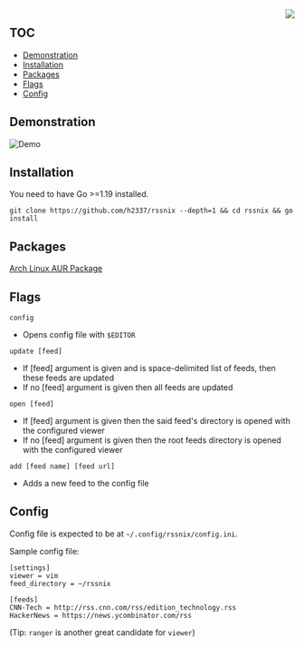 <img align="right" src="https://github.com/h2337/file-hosting/blob/master/rssnix-logo.png?raw=true">

## TOC

* [Demonstration](#demonstration)
* [Installation](#installation)
* [Packages](#packages)
* [Flags](#flags)
* [Config](#config)

## Demonstration

![Demo](https://raw.githubusercontent.com/h2337/file-hosting/master/rssnix-demo.gif?raw=true)

## Installation

You need to have Go >=1.19 installed.

`git clone https://github.com/h2337/rssnix --depth=1 && cd rssnix && go install`

## Packages

<a href="https://aur.archlinux.org/packages/rssnix-git">Arch Linux AUR Package</a>

## Flags

`config`
- Opens config file with `$EDITOR`

`update [feed]`
- If [feed] argument is given and is space-delimited list of feeds, then these feeds are updated
- If no [feed] argument is given then all feeds are updated

`open [feed]`
- If [feed] argument is given then the said feed's directory is opened with the configured viewer
- If no [feed] argument is given then the root feeds directory is opened with the configured viewer

`add [feed name] [feed url]`
- Adds a new feed to the config file

## Config

Config file is expected to be at `~/.config/rssnix/config.ini`.

Sample config file:

```
[settings]
viewer = vim
feed_directory = ~/rssnix

[feeds]
CNN-Tech = http://rss.cnn.com/rss/edition_technology.rss
HackerNews = https://news.ycombinator.com/rss
```
(Tip: `ranger` is another great candidate for `viewer`)
